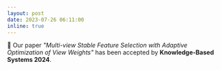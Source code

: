 ```yaml
---
layout: post
date: 2023-07-26 06:11:00
inline: true
---
```


:tada: Our paper <em>"Multi-view Stable Feature Selection with Adaptive Optimization of View Weights"</em> has been accepted by <b>Knowledge-Based Systems 2024</b>.
